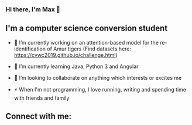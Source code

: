 ### Hi there, I'm Max 👋

## I'm a computer science conversion student

- 🔭 I’m currently working on an attention-based model for the re-identification of Amur tigers (Find datasets here: https://cvwc2019.github.io/challenge.html)

- 🌱 I’m currently learning Java, Python 3 and Angular

- 👯 I’m looking to collaborate on anything which interests or excites me

- ⚡ When I'm not programming, I love running, writing and spending time with friends and family

## Connect with me:
